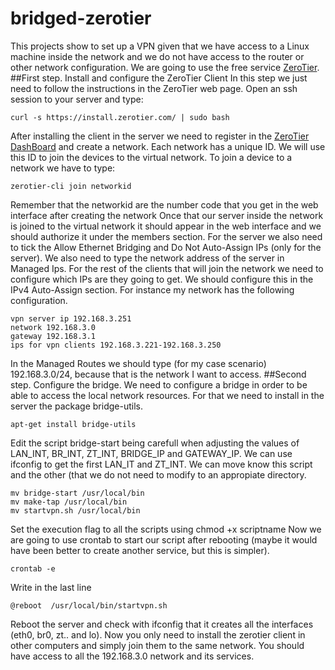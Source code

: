 # bridged-zerotier
This projects show to set up a VPN given that we have access to a Linux machine inside the network and we do not have access to the router or other network configuration.
We are going to use the free service [ZeroTier](https://www.zerotier.com).
##First step. Install and configure the ZeroTier Client
In this step we just need to follow the instructions in the ZeroTier web page. Open an ssh session to your server and type:
```
curl -s https://install.zerotier.com/ | sudo bash
```
After installing the client in the server we need to register in the [ZeroTier DashBoard](https://my.zerotier.com) and create a network. Each network has a unique ID. We will use this ID to join the devices to the virtual network. 
To join a device to a network we have to type:
```
zerotier-cli join networkid
```
Remember that the networkid are the number code that you get in the web interface after creating the network
Once that our server inside the network is joined to the virtual network it should appear in the web interface and we should authorize it under the members section. For the server we also need to tick the Allow Ethernet Bridging and Do Not Auto-Assign IPs (only for the server). We also need to type the network address of the server in Managed Ips. 
For the rest of the clients that will join the network we need to configure which IPs are they going to get. We should configure this in the IPv4 Auto-Assign section. For instance my network has the following configuration.
```
vpn server ip 192.168.3.251
network 192.168.3.0
gateway 192.168.3.1
ips for vpn clients 192.168.3.221-192.168.3.250
```
In the Managed Routes we should type (for my case scenario) 192.168.3.0/24, because that is the network I want to access.
##Second step. Configure the bridge.
We need to configure a bridge in order to be able to access the local network resources. For that we need to install in the server the package bridge-utils.
```
apt-get install bridge-utils
```
Edit the script bridge-start being carefull when adjusting the values of LAN_INT, BR_INT, ZT_INT, BRIDGE_IP and GATEWAY_IP. We can use ifconfig to get the first LAN_IT and ZT_INT. 
We can move know this script and the other (that we do not need to modify to an appropiate directory.
```
mv bridge-start /usr/local/bin
mv make-tap /usr/local/bin
mv startvpn.sh /usr/local/bin
```
Set the execution flag to all the scripts using chmod +x scriptname
Now we are going to use crontab to start our script after rebooting (maybe it would have been better to create another service, but this is simpler).
```
crontab -e
```
Write in the last line
```
@reboot  /usr/local/bin/startvpn.sh
```
Reboot the server and check with ifconfig that it creates all the interfaces (eth0, br0, zt.. and lo).
Now you only need to install the zerotier client in other computers and simply join them to the same network. You should have access to all the 192.168.3.0 network and its services.


